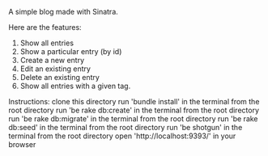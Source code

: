 A simple blog made with Sinatra. 

Here are the features:
1. Show all entries
2. Show a particular entry (by id)
3. Create a new entry
4. Edit an existing entry
5. Delete an existing entry
6. Show all entries with a given tag.

Instructions:
clone this directory
run 'bundle install' in the terminal from the root directory
run 'be rake db:create' in the terminal from the root directory
run 'be rake db:migrate' in the terminal from the root directory
run 'be rake db:seed' in the terminal from the root directory
run 'be shotgun' in the terminal from the root directory
open 'http://localhost:9393/' in your browser